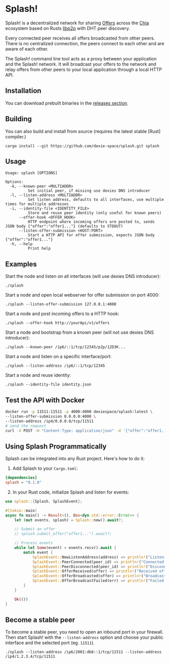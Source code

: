 # Splash!

Splash! is a decentralized network for sharing [Offers](https://chialisp.com/offers/) across the [Chia](https://github.com/Chia-Network/chia-blockchain) ecosystem based on Rusts [libp2p](https://github.com/libp2p/js-libp2p) with DHT peer discovery.

Every connected peer receives all offers broadcasted from other peers. There is no centralized connection, the peers connect to each other and are aware of each other.

The Splash! command line tool acts as a proxy between your application and the Splash! network. It will broadcast your offers to the network and relay offers from other peers to your local application through a local HTTP API.

## Installation

You can download prebuilt binaries in the
[releases section](https://github.com/dexie-space/splash/releases).

## Building

You can also build and install from source (requires the latest stable [Rust] compiler.)

```
cargo install --git https://github.com/dexie-space/splash.git splash
```

## Usage

```
Usage: splash [OPTIONS]

Options:
  -k, --known-peer <MULTIADDR>
          Set initial peer, if missing use dexies DNS introducer
  -l, --listen-address <MULTIADDR>
          Set listen address, defaults to all interfaces, use multiple times for multiple addresses
  -i, --identity-file <IDENTITY_FILE>
          Store and reuse peer identity (only useful for known peers)
      --offer-hook <OFFER_HOOK>
          HTTP endpoint where incoming offers are posted to, sends JSON body {"offer":"offer1..."} (defaults to STDOUT)
      --listen-offer-submission <HOST:PORT>
          Start a HTTP API for offer submission, expects JSON body {"offer":"offer1..."}
  -h, --help
          Print help
```

## Examples

Start the node and listen on all interfaces (will use dexies DNS introducer):

`./splash`

Start a node and open local webserver for offer submission on port 4000:

`./splash --listen-offer-submission 127.0.0.1:4000`

Start a node and post incoming offers to a HTTP hook:

`./splash --offer-hook http://yourApi/v1/offers`

Start a node and bootstrap from a known peer (will not use dexies DNS introducer):

`./splash --known-peer /ip6/::1/tcp/12345/p2p/12D3K...`

Start a node and listen on a specific interface/port:

`./splash --listen-address /ip6/::1/tcp/12345`

Start a node and reuse identity:

`./splash --identity-file identity.json`

## Test the API with Docker

```bash
docker run -p 11511:11511 -p 4000:4000 dexiespace/splash:latest \
--listen-offer-submission 0.0.0.0:4000 \
--listen-address /ip4/0.0.0.0/tcp/11511
# send the request
curl -X POST -H "Content-Type: application/json" -d '{"offer":"offer1..."}' http://localhost:4000
```

## Using Splash Programmatically

Splash can be integrated into any Rust project. Here's how to do it:

1. Add Splash to your `Cargo.toml`:

```toml
[dependencies]
splash = "0.1.0"
```

2. In your Rust code, initialize Splash and listen for events:

```rust
use splash::{Splash, SplashEvent};

#[tokio::main]
async fn main() -> Result<(), Box<dyn std::error::Error>> {
    let (mut events, splash) = Splash::new().await?;

    // Submit an offer
    // splash.submit_offer("offer1...").await?;

    // Process events
    while let Some(event) = events.recv().await {
        match event {
            SplashEvent::NewListenAddress(address) => println!("Listening on: {}", address),
            SplashEvent::PeerConnected(peer_id) => println!("Connected to peer: {}", peer_id),
            SplashEvent::PeerDisconnected(peer_id) => println!("Disconnected from peer: {}", peer_id),
            SplashEvent::OfferReceived(offer) => println!("Received offer: {}", offer),
            SplashEvent::OfferBroadcasted(offer) => println!("Broadcasted offer: {}", offer),
            SplashEvent::OfferBroadcastFailed(err) => println!("Failed to broadcast offer: {}", err),
        }
    }

    Ok(())
}
```

## Become a stable peer

To become a stable peer, you need to open an inbound port in your firewall. Then start Splash! with the `--listen-address` option and choose your public interface and the selected port (eg. `11511`).

`./splash --listen-address /ip6/2001:db8::1/tcp/11511 --listen-address /ip4/1.2.3.4/tcp/11511`
